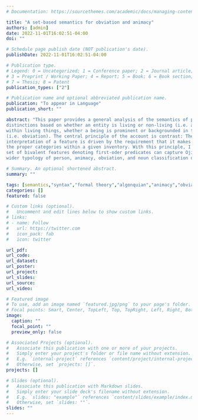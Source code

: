 ```yaml
---
# Documentation: https://sourcethemes.com/academic/docs/managing-content/

title: "A set-based semantics for obviation and animacy"
authors: [admin]
date: 2022-11-01T16:02:51-04:00
doi: ""

# Schedule page publish date (NOT publication's date).
publishDate: 2022-11-01T16:02:51-04:00

# Publication type.
# Legend: 0 = Uncategorized; 1 = Conference paper; 2 = Journal article;
# 3 = Preprint / Working Paper; 4 = Report; 5 = Book; 6 = Book section;
# 7 = Thesis; 8 = Patent
publication_types: ["2"]

# Publication name and optional abbreviated publication name.
publication: "To appear in Language"
publication_short: ""

abstract: "This paper provides a general analysis of the semantics of person, broadly construed, through a case study of Ojibwe (Central Algonquian). Ojibwe shows person-like
distinctions based on whether an entity is living or non-living (i.e. animacy), and,
within living things, whether a being is prominent or backgrounded in the discourse
(i.e. obviation). The central principle of the account is contrast: The activation and
interpretation of a feature is driven by the requirement that it makes a cut to derive
the proper categories within a given inventory. With this principle, I show that a small
set of bivalent features denoting first-oder predicates can capture Ojibwe as well as a
wider typology of person, animacy, obviation, and noun classification distinctions."

# Summary. An optional shortened abstract.
summary: ""

tags: [semantics,"syntax","formal theory","algonquian","animacy","obviation","phi-features","person","noun classification","gender"]
categories: []
featured: false

# Custom links (optional).
#   Uncomment and edit lines below to show custom links.
# links:
# - name: Follow
#   url: https://twitter.com
#   icon_pack: fab
#   icon: twitter

url_pdf:
url_code:
url_dataset:
url_poster:
url_project:
url_slides:
url_source:
url_video:

# Featured image
# To use, add an image named `featured.jpg/png` to your page's folder. 
# Focal points: Smart, Center, TopLeft, Top, TopRight, Left, Right, BottomLeft, Bottom, BottomRight.
image:
  caption: ""
  focal_point: ""
  preview_only: false

# Associated Projects (optional).
#   Associate this publication with one or more of your projects.
#   Simply enter your project's folder or file name without extension.
#   E.g. `internal-project` references `content/project/internal-project/index.md`.
#   Otherwise, set `projects: []`.
projects: []

# Slides (optional).
#   Associate this publication with Markdown slides.
#   Simply enter your slide deck's filename without extension.
#   E.g. `slides: "example"` references `content/slides/example/index.md`.
#   Otherwise, set `slides: ""`.
slides: ""
---
```

